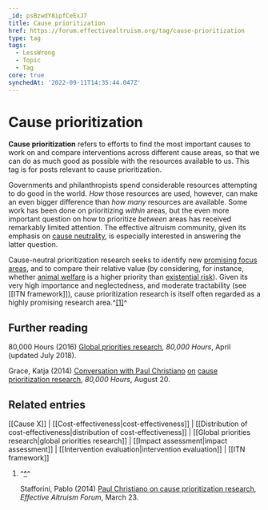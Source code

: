 ```yaml
---
_id: psBzwdY8ipfCeExJ7
title: Cause prioritization
href: https://forum.effectivealtruism.org/tag/cause-prioritization
type: tag
tags:
  - LessWrong
  - Topic
  - Tag
core: true
synchedAt: '2022-09-11T14:35:44.047Z'
---
```

# Cause prioritization

**Cause prioritization** refers to efforts to find the most important causes to work on and compare interventions across different cause areas, so that we can do as much good as possible with the resources available to us. This tag is for posts relevant to cause prioritization.

Governments and philanthropists spend considerable resources attempting to do good in the world. *How* those resources are used, however, can make an even bigger difference than *how many* resources are available. Some work has been done on prioritizing *within* areas, but the even more important question on how to prioritize *between* areas has received remarkably limited attention. The effective altruism community, given its emphasis on [cause neutrality](https://concepts.effectivealtruism.org/concepts/neutrality-in-focus-area-selection/), is especially interested in answering the latter question.

Cause-neutral prioritization research seeks to identify new [promising focus areas](https://concepts.effectivealtruism.org/concepts/promising-areas/), and to compare their relative value (by considering, for instance, whether [animal welfare](https://concepts.effectivealtruism.org/concepts/animal-welfare) is a higher priority than [existential risk](https://concepts.effectivealtruism.org/concepts/existential-risks)). Given its very high importance and neglectedness, and moderate tractability (see [[ITN framework]]), cause prioritization research is itself often regarded as a highly promising research area.^[\[1\]](#fnrkj7kykbci)^

Further reading
---------------

80,000 Hours (2016) [Global priorities research](https://80000hours.org/problem-profiles/global-priorities-research/), *80,000 Hours*, April (updated July 2018).

Grace, Katja (2014) [Conversation with Paul Christiano](https://80000hours.org/2014/08/conversation-with-paul-christiano-on-cause-prioritization-research/) [on](https://forum.effectivealtruism.org/posts/b6y9zSkRtxvKSdqcc/paul-christiano-on-cause-prioritization) [cause prioritization research](https://web.archive.org/web/20220712175031/https://80000hours.org/2014/08/conversation-with-paul-christiano-on-cause-prioritization-research), *80,000 Hours*, August 20.

Related entries
---------------

[[Cause X]] | [[Cost-effectiveness|cost-effectiveness]] | [[Distribution of cost-effectiveness|distribution of cost-effectiveness]] | [[Global priorities research|global priorities research]] | [[Impact assessment|impact assessment]] | [[Intervention evaluation|intervention evaluation]] | [[ITN framework]]

1.  ^**[^](#fnrefrkj7kykbci)**^
    
    Stafforini, Pablo (2014) [Paul Christiano on cause prioritization research](https://forum.effectivealtruism.org/posts/b6y9zSkRtxvKSdqcc/paul-christiano-on-cause-prioritization), *Effective Altruism Forum*, March 23.